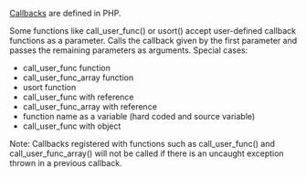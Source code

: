 [Callbacks](https://www.php.net/manual/en/language.types.callable.php) are defined in PHP.
>>>
Some functions like call_user_func() or usort() accept user-defined callback functions as a parameter. Calls the callback given by the first parameter and passes the remaining parameters as arguments.
Special cases:
*  call_user_func function
*  call_user_func_array function
*  usort function
*  call_user_func with reference
*  call_user_func_array with reference
*  function name as a variable (hard coded and source variable)
*  call_user_func with object
>>>
Note:
Callbacks registered with functions such as call_user_func() and call_user_func_array() will not be called if there is an uncaught exception thrown in a previous callback.